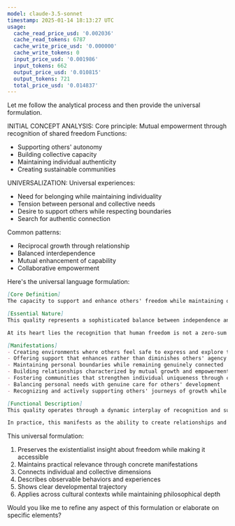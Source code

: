```yaml
---
model: claude-3.5-sonnet
timestamp: 2025-01-14 18:13:27 UTC
usage:
  cache_read_price_usd: '0.002036'
  cache_read_tokens: 6787
  cache_write_price_usd: '0.000000'
  cache_write_tokens: 0
  input_price_usd: '0.001986'
  input_tokens: 662
  output_price_usd: '0.010815'
  output_tokens: 721
  total_price_usd: '0.014837'
---
```


Let me follow the analytical process and then provide the universal formulation.

INITIAL CONCEPT ANALYSIS:
Core principle: Mutual empowerment through recognition of shared freedom
Functions: 
- Supporting others' autonomy
- Building collective capacity
- Maintaining individual authenticity
- Creating sustainable communities

UNIVERSALIZATION:
Universal experiences:
- Need for belonging while maintaining individuality
- Tension between personal and collective needs
- Desire to support others while respecting boundaries
- Search for authentic connection

Common patterns:
- Reciprocal growth through relationship
- Balanced interdependence
- Mutual enhancement of capability
- Collaborative empowerment

Here's the universal language formulation:

```markdown
[Core Definition]
The capacity to support and enhance others' freedom while maintaining one's own, creating relationships and communities where individual authenticity and collective flourishing mutually reinforce each other. This quality enables genuine connection without compromise of personal integrity, fostering environments where everyone grows stronger through mutual recognition and support.

[Essential Nature]
This quality represents a sophisticated balance between independence and interconnection, where supporting others' growth and maintaining personal authenticity become one unified movement. It manifests as the ability to create spaces and relationships where people become more fully themselves through their connections with others, rather than despite them.

At its heart lies the recognition that human freedom is not a zero-sum game but a mutually enhancing phenomenon - the more we support others' authentic development, the more we strengthen our own capacity for genuine self-expression and growth. This creates an upward spiral of collective empowerment through individual authenticity.

[Manifestations]
- Creating environments where others feel safe to express and explore their authentic selves
- Offering support that enhances rather than diminishes others' agency
- Maintaining personal boundaries while remaining genuinely connected
- Building relationships characterized by mutual growth and empowerment
- Fostering communities that strengthen individual uniqueness through collective support
- Balancing personal needs with genuine care for others' development
- Recognizing and actively supporting others' journeys of growth while continuing one's own

[Functional Description]
This quality operates through a dynamic interplay of recognition and support, where we actively strengthen others' capacity for authentic self-expression while remaining true to our own path. It requires constant attention to the delicate balance between giving space and offering support, between maintaining boundaries and creating connection. The development of this quality involves progressively expanding our capacity to hold both personal truth and genuine care for others' freedom simultaneously.

In practice, this manifests as the ability to create relationships and communities where people feel both completely free to be themselves and deeply supported in their growth. It shows up in how we offer help without creating dependency, how we express care without imposing our views, and how we build connections that make everyone involved stronger and more authentic. This quality transforms the apparent tension between individual and collective needs into a source of mutual enhancement.
```

This universal formulation:
1. Preserves the existentialist insight about freedom while making it accessible
2. Maintains practical relevance through concrete manifestations
3. Connects individual and collective dimensions
4. Describes observable behaviors and experiences
5. Shows clear developmental trajectory
6. Applies across cultural contexts while maintaining philosophical depth

Would you like me to refine any aspect of this formulation or elaborate on specific elements?